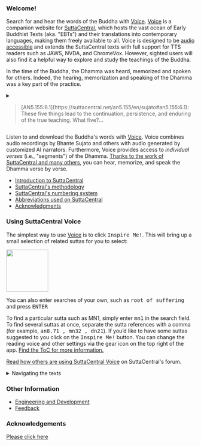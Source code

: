 ### Welcome! 
Search for and hear the words of the Buddha with 
[Voice](https://voice.suttacentral.net).
[Voice](https://voice.suttacentral.net) 
is a companion website for [SuttaCentral](voice.suttacentral.net),
which hosts the vast ocean of Early Buddhist Texts (aka. "EBTs") 
and their translations into contemporary languages, making them
freely available to all.
Voice is designed to be 
[audio accessible](https://www.w3.org/standards/webdesign/accessibility)
and extends the SuttaCentral texts with full support for 
TTS readers such as JAWS, NVDA, and ChromeVox. 
However, sighted users will also find it a helpful way 
to explore and study the teachings of the Buddha. 

In the time of the Buddha, the Dhamma was heard, 
memorized and spoken for others. 
Indeed, the hearing, memorization and speaking of the 
Dhamma was a key part of the practice.

<details>
  <summary>
    <blockquote>
        [AN5.155:6.1](https://suttacentral.net/an5.155/en/sujato#an5.155:6.1): 
        These five things lead to the continuation, persistence, 
        and enduring of the true teaching.  What five?...
    </blockquote>
  </summary>
  <blockquote>
    <ul>
      <li>
        It’s when the mendicants memorize the teaching—
        statements, songs, discussions, verses, inspired exclamations, 
        legends, stories of past lives, amazing stories, 
        and classifications. This is the first thing that leads 
        to the continuation, persistence, and enduring of the true teaching.
      </li>
      <li> 
        Furthermore, the mendicants explain the teaching in 
        detail to others as they learned and memorized it. 
        This is the second thing…
      </li>
      <li> 
        Furthermore, the mendicants make others recite the 
        teaching in detail as they learned and memorized it.  
        This is the third thing…
      </li>
      <li> 
        Furthermore, the mendicants recite the teaching in 
        detail as they learned and memorized it.  This is the fourth thing…
      </li>
      <li> 
        Furthermore, the mendicants think about and consider 
        the teaching in their hearts, examining it with their 
        minds as they learned and memorized it.
        This is the fifth thing that leads to the continuation, 
        persistence, and enduring of the true teaching.
      </li>
    </ul>
  </blockquote>
</details>

Listen to and download the Buddha's words with 
[Voice](https://voice.suttacentral.net). 
Voice combines audio recordings by Bhante Sujato and others
with audio generated by customized AI narrators.
Furthermore, Voice provides access to *individual verses* 
(i.e., "segments") of the Dhamma. 
[Thanks to the work of SuttaCentral and many others](https://suttacentral.net/acknowledgments),
you can hear, memorize, and speak the Dhamma verse by verse.

* <a href="https://suttacentral.net/introduction" target="_blank">Introduction to SuttaCentral</a> 
* <a href="https://suttacentral.net/methodology" target="_blank">SuttaCentral's methodology</a>
* <a href="https://suttacentral.net/numbering" target="_blank">SuttaCentral's numbering system</a>
* <a href="https://suttacentral.net/abbreviations" target="_blank">Abbreviations used on SuttaCentral</a>
* <a href="https://suttacentral.net/acknowledgments" target="_blank">Acknowledgments</a>

### Using SuttaCentral Voice
The simplest way to use [Voice](https://voice.suttacentral.net) is to click 
<kbd>Inspire Me!</kbd>. This will bring up a small selection of related suttas for you to select:

<a href="/sc-voice/assets/img/inspire-me.png"><img
    src="/sc-voice/assets/img/inspire-me.png?raw=true" style="height:8em"/></a>

You can also enter searches of your own, such as <kbd>root of suffering</kbd> and press <kbd>ENTER</kbd>

To find a particular sutta such as MN1, simply enter <kbd>mn1</kbd> 
in the search field. To find several suttas at once, 
separate the sutta references with a comma 
(for example, 
<kbd>an8.71 <span aria-label="comma"> </span><span aria-hidden="true">,</span> mn32 <span aria-label="comma"> </span><span aria-hidden="true">,</span> dn21</kbd>). If you’d like to have some suttas suggested to you click on the 
<kbd>Inspire Me!</kbd> button. You can change the reading voice and other settings via the gear icon on the top right of the app. <a href="/sc-voice/en/ToC" target="_blank">Find the ToC for more information.</a>

<a href="https://discourse.suttacentral.net/t/how-do-you-use-suttacentral-voice/12384" target="_blank">Read how others are using SuttaCentral Voice</a> on SuttaCentral's forum.

<details>
<summary>Navigating the texts</summary>

You can read general introductions to the two sections of the Pali canon that record the Buddha's teaching on SuttaCentral: 

* <a href="https://suttacentral.net/discourses" target="_blank">Introduction to the Discourses</a>
* <a href="https://suttacentral.net/vinaya" target="_blank">Introduction to the Vinaya (Monastic Code)</a>

SuttaCentral has also published rich guides to the Pali suttas that explore their details and subtleties in-depth:

* <a href="https://suttacentral.net/general-guide-sujato" target="_blank">A Reader’s Guide to the Pali Suttas</a>
* <a href="https://suttacentral.net/dn-guide-sujato" target="_blank">The Long Discourses: Dhamma as literature and compilation</a>
* <a href="https://suttacentral.net/mn-guide-sujato" target="_blank">The Middle Discourses: conversations on matters of deep truth</a>
* <a href="https://suttacentral.net/sn-guide-sujato" target="_blank">The Linked Discourses: the blueprint for Buddhist philosophy</a>
* <a href="https://suttacentral.net/an-guide-sujato" target="_blank">The Numbered Discourses: things that are useful every day</a>

The following indexes and list of terms may also help you find what you're looking for: 

* <a href="https://suttacentral.net/subjects" target="_blank">Index of Subjects</a>
* <a href="https://suttacentral.net/similes" target="_blank">Index of Similes</a>
* <a href="https://suttacentral.net/names" target="_blank">Index of Names</a>
* <a href="https://suttacentral.net/terminology" target="_blank">Basic Pali Terminology</a>

</details>

### Other Information
* <a href="/sc-voice/en/ToC#engineering-and-development" target="_blank">Engineering and Development</a>
* <a href="https://discourse.suttacentral.net/tags/sc-voice" target="_blank">Feedback</a>

### Acknowledgements

[Please click here](/sc-voice/en/Acknowledgements)
